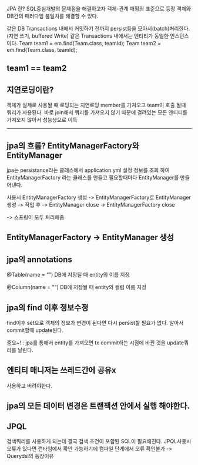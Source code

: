 JPA 란?
SQL중심개발의 문제점을 해결하고자 객체-관계 매핑의 표준으로 등장
객체와 DB간의 패러다임 불일치를 해결할 수 있다.

같은 DB Transactions 내에서 커밋하기 전까지 persist등을 모아서(batch)처리한다.(지연 쓰기, buffered Write)
같은 Transactions 내에서는 엔티티가 동일한 인스턴스이다.
Team team1 = em.find(Team.class, teamId);
Team team2 = em.find(Team.class, teamId);

## team1 == team2

## 지연로딩이란?

객체가 실제로 사용될 때 로딩되는 지연로딩
member를 가져오고 team이 호출 될때 쿼리가 사용된다.
바로 join해서 쿼리를 가져오지 않기 때문에 걸려있는 모든 엔티티를 가져오지 않아서 성능상으로 이득

---

## jpa의 흐름? EntityManagerFactory와 EntityManager

jpa는 persistance라는 클래스에서 application.yml 설정 정보를 조회 하여 EntityManagerFactory 라는 클래스를 만들고
필요할때마다 EntityManager를 만들어낸다.

사용시 EntityManagerFactory 생성 -> EntityManagerFactory로 EntityManager 생성 -> 작업 후 -> EntityManager close -> EntityManagerFactory close

-> 스프링이 모두 처리해줌

## EntityManagerFactory -> EntityManager 생성

## jpa의 annotations

@Table(name = “”)
DB에 저장될 때 entity의 이름 지정

@Column(name = "")
DB에 저장될 때 entity의 컬럼 이름 지정

## jpa의 find 이후 정보수정

find이후 set으로 객체의 정보가 변경이 된다면 다시 persist할 필요가 없다.
알아서 commit할때 update된다.

중요~! : jpa를 통해서 entity를 가져오면 tx commit하는 시점에 바뀐 것을 update쿼리를 날린다.

## 엔티티 매니저는 쓰레드간에 공유x

사용하고 버려야한다.

## jpa의 모든 데이터 변경은 트랜잭션 안에서 실행 해야한다.

## JPQL

검색쿼리를 사용하게 되는데
결국 검색 조건이 포함된 SQL이 필요해진다.
JPQL사용시 오류가 있다면 런타임에서 확인 가능하기에 컴파일 단계에서 오류 확인불가 -> Querydsl의 등장이유
